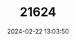 ---
title: "21624"
category: "Telmatobufo venustus"
draft: false
date: 2024-02-22 13:03:50
languages:
  Spanish; Castilian: ["Sapo hermoso"]
  English: ["Chile mountain false toad"]
---
